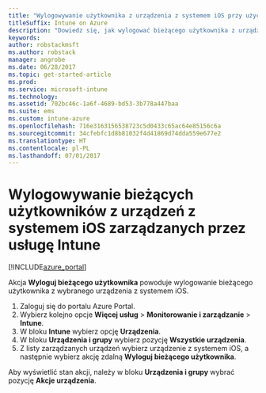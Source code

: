 ```yaml
---
title: "Wylogowywanie użytkownika z urządzenia z systemem iOS przy użyciu usługi Intune"
titleSuffix: Intune on Azure
description: "Dowiedz się, jak wylogować bieżącego użytkownika z urządzenia z systemem iOS przy użyciu usługi Intune."
keywords: 
author: robstackmsft
ms.author: robstack
manager: angrobe
ms.date: 06/28/2017
ms.topic: get-started-article
ms.prod: 
ms.service: microsoft-intune
ms.technology: 
ms.assetid: 702bc46c-1a6f-4689-bd53-3b778a447baa
ms.suite: ems
ms.custom: intune-azure
ms.openlocfilehash: 716e3163156538723c5d0433c65ac64e85156c6a
ms.sourcegitcommit: 34cfebfc1d8b81032f4d41869d74dda559e677e2
ms.translationtype: HT
ms.contentlocale: pl-PL
ms.lasthandoff: 07/01/2017
---
```

# <a name="logout-the-current-user-on-intune-managed-ios-devices"></a>Wylogowywanie bieżących użytkowników z urządzeń z systemem iOS zarządzanych przez usługę Intune


[!INCLUDE[azure_portal](./includes/azure_portal.md)]


Akcja **Wyloguj bieżącego użytkownika** powoduje wylogowanie bieżącego użytkownika z wybranego urządzenia z systemem iOS.

1.  Zaloguj się do portalu Azure Portal.
2.  Wybierz kolejno opcje **Więcej usług** > **Monitorowanie i zarządzanie** > **Intune**.
3.  W bloku **Intune** wybierz opcję **Urządzenia**.
4.  W bloku **Urządzenia i grupy** wybierz pozycję **Wszystkie urządzenia**.
5.  Z listy zarządzanych urządzeń wybierz urządzenie z systemem iOS, a następnie wybierz akcję zdalną **Wyloguj bieżącego użytkownika**.

Aby wyświetlić stan akcji, należy w bloku **Urządzenia i grupy** wybrać pozycję **Akcje urządzenia**.
